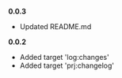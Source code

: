 **0.0.3**

- Updated README.md

**0.0.2**

- Added target 'log:changes'
- Added target 'prj:changelog'

